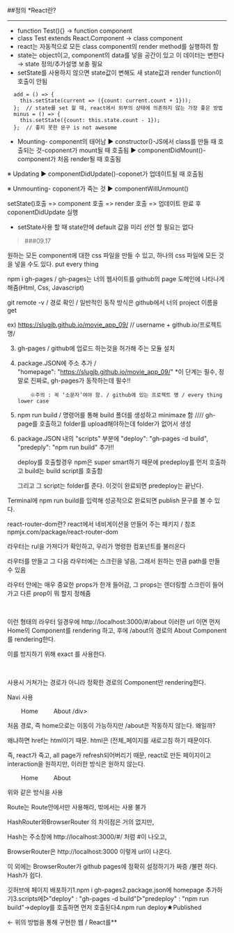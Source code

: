 ##정의
 *React란?
***
 * function Test(){} → function component
 * class Test extends React.Component → class component
 * react는 자동적으로 모든 class component의 render method를 실행하려 함
 * state는 object이고, component의 data를 넣을 공간이 있고 이 데이터는 변한다 → state 정의/추가설명 보충 필요
 * setState를 사용하지 않으면 state값이 변해도 새 state값과 render function이 호출이 안됨
```
  add = () => {
    this.setState(current => ({count: current.count + 1}));
  };  // state를 set 할 때, react에서 외부의 상태에 의존하지 않는 가장 좋은 방법
  minus = () => {
    this.setState({count: this.state.count - 1});
  };  // 좋지 못한 문구 is not awesome
```

*  Mounting- component의 태어남
    ▶ constructor()-JS에서 class를 만들 때 호출되는 것-coponent가 mount될 때 호출됨
    ▶ componentDidMount()-component가 처음 render될 때 호출됨

  ※ Updating
    ▶ componentDidUpdate()-coponet가 업데이트될 때 호출됨

  ※ Unmounting- coponent가 죽는 것
    ▶ componentWillUnmount()

   setState()호출 => component 호출 => render 호출 =>
   업데이트 완료 후 coponentDidUpdate 실행

   * setState사용 할 때 state안에 default 값을 미리 선언 할 필요는 없다  

>###09.17

원하는 모든 component에 대한 css 파일을 만들 수 있고, 하나의 css 파일에 모든 것을 넣을 수도 있다. put every thing

npm i gh-pages      /    gh-pages는 너의 웹사이트를 github의 page 도메인에 나타나게 해줌(Html, Css, Javascript)

git remote -v / 경로 확인 /  일반적인 동작 방식은 github에서 너의 project 이름을 get 

 ex) https://slugjb.github.io/movie_app_09/       // username + github.io/프로젝트명/

3. gh-pages / github에 업로드 하는것을 허가해 주는 모듈 설치

4. package.JSON에 주소 추가 / "homepage": "https://slugjb.github.io/movie_app_09/"    *이 단계는 필수, 정말로 진짜로, gh-pages가 동작하는데 필수!!

           ※주의 : 꼭 ‘소문자’여야 함. / github에 있는 프로젝트 명 / every thing lower case

5. npm run build / 명령어를 통해 build 폴더를 생성하고 minimaze 함   ////  gh-page를 호출하고 folder를 upload해야하는데 folder가 없어서 생성

6. package.JSON 내의 "scripts" 부분에 "deploy": "gh-pages -d build", "predeply": "npm run build" 추가!!

    deploy를 호출할경우 npm은 super smart하기 때문에 predeploy를 먼저 호출하고 build는 build script를 호출함

    그리고 그 script는 folder를 준다. 이것이 완료되면 predeploy는 끝난다.

Terminal에 npm run build를 입력해 성공적으로 완료되면 publish 문구를 볼 수 있다.

react-router-dom란? react에서 네비게이션을 만들어 주는 패키지 / 참조 npmjx.com/package/react-router-dom

라우터는 rul을 가져다가 확인하고, 우리가 명령한 컴포넌트를 불러온다

라우터를 만들고 그 다음 라우터에는 스크린을 넣음, 그래서 원하는 만큼 path를 만들 수 있음 

라우터 안에는 매우 중요한 props가 한개 들어감, 그 props는 렌더링할 스크린이 들어가고 다른 prop이 뭐 할지 정해줌

<HashRouter>
      <Route path="/" component={Home} />
      <Route path="/about" component={About} />
</HashRouter>

이런 형태의 라우터 일경우에 http://localhost:3000/#/about 이러한 url 이면 먼저 Home의 Component를 rendering 하고, 후에 /about의 경로의 About Component를 rendering한다.

이를 방지하기 위해 exact 를 사용한다.

<HashRouter>
      <Route path="/" exact={true} component={Home} />
      <Route path="/about" component={About} />
    </HashRouter>

사용시 거쳐가는 경로가 아니라 정확한 경로의 Component만 rendering한다.

Navi 사용

<div>
        <a href="/">Home</a>
        <a href="/about">About</a>
/div>

처음 경로, 즉 home으로는 이동이 가능하지만 /about은 작동하지 않는다. 왜일까?

왜냐하면 href는 html이기 때문. html은 (전체_페이지를 새로고침 하기 때문이다.

즉, react가 죽고, all page가 refresh되어버리기 때문, react로 만든 페이지이고 interaction을 원하지만, 이러한 방식은 원하지 않는다.

<div>
        <Link to="/">Home</Link>
        <Link to="/about">About</Link>
</div>

위와 같은 방식을 사용

Route는 Route안에서만 사용해라, 밖에서는 사용 불가

HashRouter와BrowserRouter 의 차이점은 거의 없지만,  

Hash는 주소창에 http://localhost:3000/#/  처럼 #이 나오고,

BrowserRouter은 http://localhost:3000 이렇게 url이 나온다.

이 외에는 BrowserRouter가 github pages에 정확히 설정하기가 짜증 /불편 하다. Hash가 쉽다.

깃허브에 페이지 배포하기1.npm i gh-pages2.package.json에 homepage 추가하기3.scripts에▷"deploy" : "gh-pages -d build"▷"predeploy" : "npm run build"→deploy를 호출하면 먼저 호출된다4.npm run deploy★Published

   ← 위의 방법을 통해 구현한 웹 / React를**
